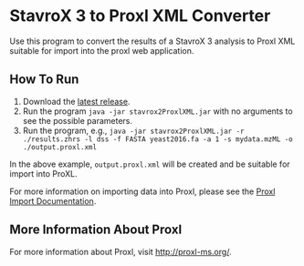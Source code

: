 StavroX 3 to Proxl XML Converter
=============================

Use this program to convert the results of a StavroX 3 analysis to Proxl XML suitable for import into the proxl web application.

How To Run
-------------
1. Download the [latest release](https://github.com/yeastrc/proxl-import-stavrox/releases).
2. Run the program ``java -jar stavrox2ProxlXML.jar`` with no arguments to see the possible parameters.
3. Run the program, e.g., ``java -jar stavrox2ProxlXML.jar -r ./results.zhrs -l dss -f FASTA yeast2016.fa -a 1 -s mydata.mzML -o ./output.proxl.xml``

In the above example, ``output.proxl.xml`` will be created and be suitable for import into ProXL.

For more information on importing data into Proxl, please see the [Proxl Import Documentation](http://proxl-web-app.readthedocs.io/en/latest/using/upload_data.html).

More Information About Proxl
-----------------------------
For more information about Proxl, visit http://proxl-ms.org/.
